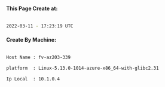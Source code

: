 
   
#### This Page Create at:

```bash

2022-03-11 - 17:23:19 UTC

```

#### Create By Machine:

```bash

Host Name : fv-az203-339

platform  : Linux-5.13.0-1014-azure-x86_64-with-glibc2.31

Ip Local  : 10.1.0.4

```

